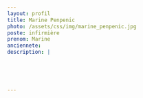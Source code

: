 ```yaml
---
layout: profil
title: Marine Penpenic
photo: /assets/css/img/marine_penpenic.jpg
poste: infirmière
prenom: Marine
anciennete: 
description: |
 

  

  
---
```

